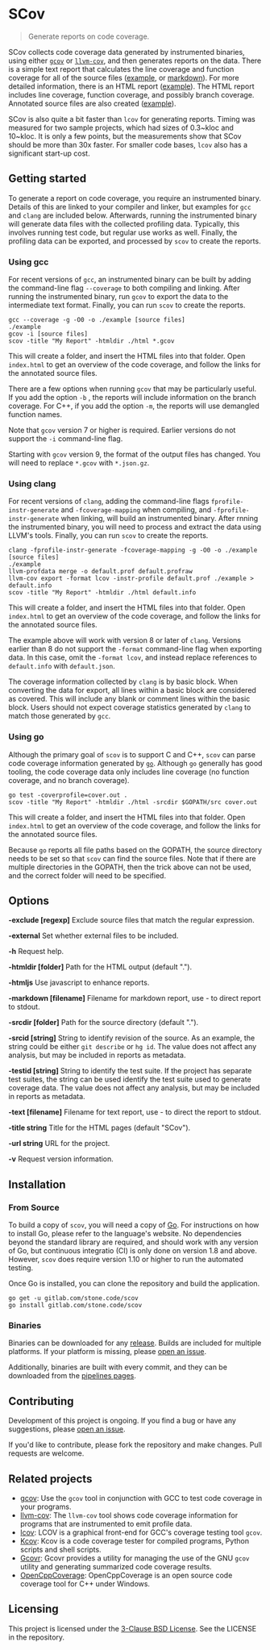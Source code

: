 # SCov
> Generate reports on code coverage.

SCov collects code coverage data generated by instrumented binaries, using either [`gcov`](https://gcc.gnu.org/onlinedocs/gcc/Gcov.html) or [`llvm-cov`](http://llvm.org/docs/CommandGuide/llvm-cov.html), and then generates reports on the data.  There is a simple text report that calculates the line coverage and function coverage for all of the source files ([example](https://stone.code.gitlab.io/scov/example/coverage.txt), or [markdown](https://stone.code.gitlab.io/scov/example/coverage.md)).  For more detailed information, there is an HTML report ([example](https://stone.code.gitlab.io/scov/example/)).  The HTML report includes line coverage, function coverage, and possibly branch coverage.  Annotated source files are also created ([example](https://stone.code.gitlab.io/scov/example/example.c.html)).

SCov is also quite a bit faster than `lcov` for generating reports.  Timing was measured for two sample projects, which had sizes of 0.3~kloc and 10~kloc.  It is only a few points, but the measurements show that SCov should be more than 30x faster.  For smaller code bases, `lcov` also has a significant start-up cost.

## Getting started

To generate a report on code coverage, you require an instrumented binary.  Details of this are linked to your compiler and linker, but examples for `gcc` and `clang` are included below.  Afterwards, running the instrumented binary will generate data files with the collected profiling data.  Typically, this involves running test code, but regular use works as well.  Finally, the profiling data can be exported, and processed by `scov` to create the reports.

### Using gcc

For recent versions of `gcc`, an instrumented binary can be built by adding the command-line flag `--coverage` to both compiling and linking.  After running the instrumented binary, run `gcov` to export the data to the intermediate text format.  Finally, you can run `scov` to create the reports.

```shell
gcc --coverage -g -O0 -o ./example [source files]
./example
gcov -i [source files]
scov -title "My Report" -htmldir ./html *.gcov
```

This will create a folder, and insert the HTML files into that folder.  Open `index.html` to get an overview of the code coverage, and follow the links for the annotated source files.

There are a few options when running `gcov` that may be particularly useful.  If you add the option `-b` , the reports will include information on the branch coverage.  For C++, if you add the option `-m`, the reports will use demangled function names.

Note that `gcov` version 7 or higher is required.  Earlier versions do not support the `-i` command-line flag.

Starting with `gcov` version 9, the format of the output files has changed.  You will need to replace `*.gcov` with `*.json.gz`.

### Using clang

For recent versions of `clang`, adding the command-line flags `fprofile-instr-generate` and `-fcoverage-mapping` when compiling, and `-fprofile-instr-generate` when linking, will build an instrumented binary. After rnning the instrumented binary, you will need to process and extract the data using LLVM's tools.  Finally, you can run `scov` to create the reports.

```shell
clang -fprofile-instr-generate -fcoverage-mapping -g -O0 -o ./example [source files]
./example
llvm-profdata merge -o default.prof default.profraw
llvm-cov export -format lcov -instr-profile default.prof ./example > default.info
scov -title "My Report" -htmldir ./html default.info
```

This will create a folder, and insert the HTML files into that folder.  Open `index.html` to get an overview of the code coverage, and follow the links for the annotated source files.

The example above will work with version 8 or later of `clang`.  Versions earlier than 8 do not support the `-format` command-line flag when exporting data. In this case, omit the `-format lcov`, and instead replace references to `default.info` with `default.json`.

The coverage information collected by `clang` is by basic block.  When converting the data for export, all lines within a basic block are considered as covered.  This will include any blank or comment lines within the basic block.  Users should not expect coverage statistics generated by `clang` to match those generated by `gcc`.

### Using go

Although the primary goal of `scov` is to support C and C++, `scov` can parse code coverage information generated by [`go`](https://golang.org).  Although `go` generally has good tooling, the code coverage data only includes line coverage (no function coverage, and no branch coverage).

```shell
go test -coverprofile=cover.out .
scov -title "My Report" -htmldir ./html -srcdir $GOPATH/src cover.out
```

This will create a folder, and insert the HTML files into that folder.  Open `index.html` to get an overview of the code coverage, and follow the links for the annotated source files.

Because `go` reports all file paths based on the GOPATH, the source directory needs to be set so that `scov` can find the source files.  Note that if there are multiple directories in the GOPATH, then the trick above can not be used, and the correct folder will need to be specified.

## Options

**-exclude [regexp]**  	Exclude source files that match the regular expression.

**-external**   Set whether external files to be included.

**-h**	Request help.

**-htmldir [folder]**  	Path for the HTML output (default ".").

**-htmljs**    	Use javascript to enhance reports.

**-markdown [filename]**   	Filename for markdown report, use - to direct report to stdout.

**-srcdir [folder]**  	Path for the source directory (default ".").

**-srcid [string]**    	String to identify revision of the source.  As an example, the string could be either `git describe` or `hg id`.  The value does not affect any analysis, but may be included in reports as metadata.

**-testid [string]**  	String to identify the test suite.  If the project has separate test suites, the string can be used identify the test suite used to generate coverage data.  The value does not affect any analysis, but may be included in reports as metadata.

**-text [filename]**   	Filename for text report, use - to direct the report to stdout.

**-title string**    	Title for the HTML pages (default "SCov").

**-url string**     	URL for the project.

**-v**  Request version information.

## Installation

### From Source

To build a copy of `scov`, you will need a copy of [Go](https://golang.org/).  For instructions on how to install Go, please refer to the language's website.  No dependencies beyond the standard library are required, and should work with any version of Go, but continuous integratio (CI) is only done on version 1.8 and above.  However, `scov` does require version 1.10 or higher to run the automated testing.

Once Go is installed, you can clone the repository and build the application.

```shell
go get -u gitlab.com/stone.code/scov
go install gitlab.com/stone.code/scov
```

### Binaries

Binaries can be downloaded for any [release](https://gitlab.com/stone.code/scov/releases).  Builds are included for multiple platforms.  If your platform is missing, please [open an issue](https://gitlab.com/stone.code/scov/issues).

Additionally, binaries are built with every commit, and they can be downloaded from the [pipelines pages](https://gitlab.com/stone.code/scov/pipelines).

## Contributing

Development of this project is ongoing.  If you find a bug or have any suggestions, please [open an issue](https://gitlab.com/stone.code/scov/issues).

If you'd like to contribute, please fork the repository and make changes.  Pull requests are welcome.

## Related projects

- [gcov](https://gcc.gnu.org/onlinedocs/gcc/Gcov.html):  Use the `gcov` tool in conjunction with GCC to test code coverage in your programs.
- [llvm-cov](http://llvm.org/docs/CommandGuide/llvm-cov.html): The `llvm-cov` tool shows code coverage information for programs that are instrumented to emit profile data. 
- [lcov](http://ltp.sourceforge.net/coverage/lcov.php):  LCOV is a graphical front-end for GCC's coverage testing tool `gcov`.
- [Kcov](https://simonkagstrom.github.io/kcov/):  Kcov is a code coverage tester for compiled programs, Python scripts and shell scripts.
- [Gcovr](https://pypi.org/project/gcovr/):  Gcovr provides a utility for managing the use of the GNU `gcov` utility and generating summarized code coverage results.
- [OpenCppCoverage](https://github.com/OpenCppCoverage/OpenCppCoverage):  OpenCppCoverage is an open source code coverage tool for C++ under Windows.

## Licensing

This project is licensed under the [3-Clause BSD License](https://opensource.org/licenses/BSD-3-Clause).  See the LICENSE in the repository.
